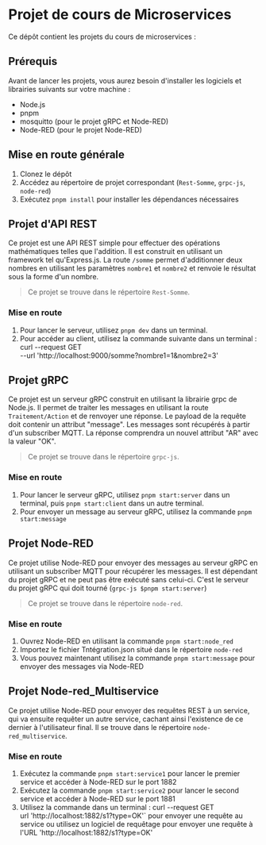 # Projet de cours de Microservices

Ce dépôt contient les projets du cours de microservices :

## Prérequis

Avant de lancer les projets, vous aurez besoin d'installer les logiciels et librairies suivants sur votre machine :
- Node.js
- pnpm
- mosquitto (pour le projet gRPC et Node-RED)
- Node-RED (pour le projet Node-RED)

## Mise en route générale
1. Clonez le dépôt
2. Accédez au répertoire de projet correspondant (`Rest-Somme`, `grpc-js`, `node-red`)
3. Exécutez `pnpm install` pour installer les dépendances nécessaires

## Projet d'API REST

Ce projet est une API REST simple pour effectuer des opérations mathématiques telles que l'addition. Il est construit en utilisant un framework tel qu'Express.js. La route `/somme` permet d'additionner deux nombres en utilisant les paramètres `nombre1` et `nombre2` et renvoie le résultat sous la forme d'un nombre. 
> Ce projet se trouve dans le répertoire `Rest-Somme`.

### Mise en route

1. Pour lancer le serveur, utilisez `pnpm dev` dans un terminal.
2. Pour accéder au client, utilisez la commande suivante dans un terminal : 
    curl --request GET \
    --url 'http://localhost:9000/somme?nombre1=1&nombre2=3'


## Projet gRPC

Ce projet est un serveur gRPC construit en utilisant la librairie grpc de Node.js. Il permet de traiter les messages en utilisant la route `Traitement/Action` et de renvoyer une réponse. Le payload de la requête doit contenir un attribut "message". Les messages sont récupérés à partir d'un subscriber MQTT. La réponse comprendra un nouvel attribut "AR" avec la valeur "OK". 
> Ce projet se trouve dans le répertoire `grpc-js`.

### Mise en route

1. Pour lancer le serveur gRPC, utilisez `pnpm start:server` dans un terminal, puis `pnpm start:client` dans un autre terminal.
2. Pour envoyer un message au serveur gRPC, utilisez la commande `pnpm start:message`

## Projet Node-RED

Ce projet utilise Node-RED pour envoyer des messages au serveur gRPC en utilisant un subscriber MQTT pour récupérer les messages. Il est dépendant du projet gRPC et ne peut pas être exécuté sans celui-ci. C'est le serveur du projet gRPC qui doit tourné (`grpc-js $pnpm start:server`)
> Ce projet se trouve dans le répertoire `node-red`.

### Mise en route

1. Ouvrez Node-RED en utilisant la commande `pnpm start:node_red`
2. Importez le fichier Tntégration.json situé dans le répertoire `node-red`
3. Vous pouvez maintenant utilisez la commande `pnpm start:message` pour envoyer des messages via Node-RED


## Projet Node-red_Multiservice

Ce projet utilise Node-RED pour envoyer des requêtes REST à un service, qui va ensuite requêter un autre service, cachant ainsi l'existence de ce dernier à l'utilisateur final. Il se trouve dans le répertoire `node-red_multiservice`.

### Mise en route

1. Exécutez la commande `pnpm start:service1` pour lancer le premier service et accéder à Node-RED sur le port 1882
2. Exécutez la commande `pnpm start:service2` pour lancer le second service et accéder à Node-RED sur le port 1881
3. Utilisez la commande dans un terminal : 
    curl --request GET \
    url 'http://localhost:1882/s1?type=OK'` pour envoyer une requête au service
   ou utilisez un logiciel de requêtage pour envoyer une requête à l'URL 'http://localhost:1882/s1?type=OK'
